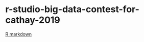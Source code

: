 # r-studio-big-data-contest-for-cathay-2019
[R markdown](https://stephanie0324.github.io/r-studio-big-data-contest-cathay-2019/cathay-contest.html)
